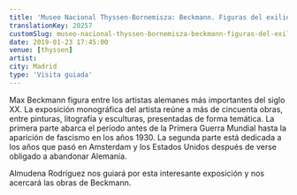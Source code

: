 ```yaml
---
title: 'Museo Nacional Thyssen-Bornemisza: Beckmann. Figuras del exilio'
translationKey: 20257
customSlug: museo-nacional-thyssen-bornemisza-beckmann-figuras-del-exilio
date: 2019-01-23 17:45:00
venue: [thyssen]
artist:
city: Madrid
type: 'Visita guiada'
---
```


Max Beckmann figura entre los artistas alemanes más importantes del siglo XX. La exposición monográfica del artista reúne a más de cincuenta obras, entre pinturas, litografía y esculturas, presentadas de forma temática. La primera parte abarca el período antes de la Primera Guerra Mundial hasta la aparición de fascismo en los años 1930. La segunda parte está dedicada a los años que pasó en Amsterdam y los Estados Unidos después de verse obligado a abandonar Alemania.

Almudena Rodríguez nos guiará por esta interesante exposición y nos acercará las obras de Beckmann.
